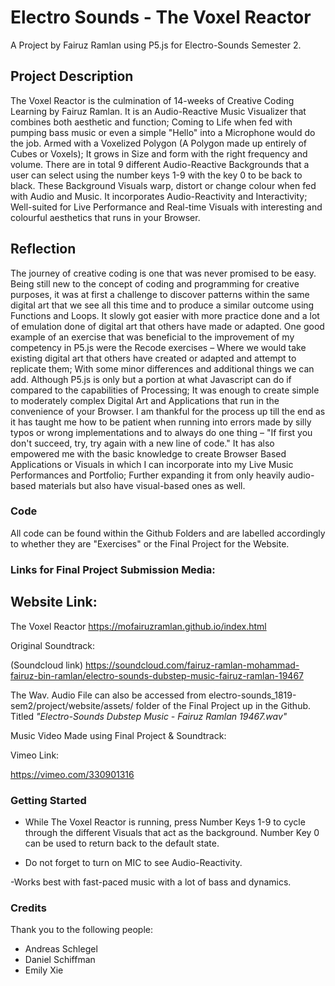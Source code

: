 # Electro Sounds - The Voxel Reactor

A Project by Fairuz Ramlan using P5.js for Electro-Sounds Semester 2.


## Project Description

The Voxel Reactor is the culmination of 14-weeks of Creative Coding Learning by Fairuz Ramlan. It is an Audio-Reactive Music Visualizer that combines both aesthetic and function; Coming to Life when fed with pumping bass music or even a simple "Hello" into a Microphone would do the job. Armed with a Voxelized Polygon (A Polygon made up entirely of Cubes or Voxels); It grows in Size and form with the right frequency and volume. There are in total 9 different Audio-Reactive Backgrounds that a user can select using the number keys 1-9 with the key 0 to be back to black. These Background Visuals warp, distort or change colour when fed with Audio and Music. It incorporates Audio-Reactivity and Interactivity; Well-suited for Live Performance and Real-time Visuals with interesting and colourful aesthetics that runs in your Browser.

## Reflection

The journey of creative coding is one that was never promised to be easy. Being still new to the concept of coding and programming for creative purposes, it was at first a challenge to discover patterns within the same digital art that we see all this time and to produce a similar outcome using Functions and Loops. It slowly got easier with more practice done and a lot of emulation done of digital art that others have made or adapted. One good example of an exercise that was beneficial to the improvement of my competency in P5.js were the Recode exercises – Where we would take existing digital art that others have created or adapted and attempt to replicate them; With some minor differences and additional things we can add. Although P5.js is only but a portion at what Javascript can do if compared to the capabilities of Processing; It was enough to create simple to moderately complex Digital Art and Applications that run in the convenience of your Browser. I am thankful for the process up till the end as it has taught me how to be patient when running into errors made by silly typos or wrong implementations and to always do one thing – "If first you don't succeed, try, try again with a new line of code."
It has also empowered me with the basic knowledge to create Browser Based Applications or Visuals in which I can incorporate into my Live Music Performances and Portfolio; Further expanding it from only heavily audio-based materials but also have visual-based ones as well.

### Code

All code can be found within the Github Folders and are labelled accordingly to whether they are "Exercises" or the Final Project for the Website.

### Links for Final Project Submission Media:

## Website Link:
The Voxel Reactor
https://mofairuzramlan.github.io/index.html

Original Soundtrack:

(Soundcloud link)
https://soundcloud.com/fairuz-ramlan-mohammad-fairuz-bin-ramlan/electro-sounds-dubstep-music-fairuz-ramlan-19467

The Wav. Audio File can also be accessed from electro-sounds_1819-sem2/project/website/assets/
 folder of the Final Project up in the Github. Titled *"Electro-Sounds Dubstep Music - Fairuz Ramlan 19467.wav"*

Music Video Made using Final Project & Soundtrack:

Vimeo Link:

https://vimeo.com/330901316





### Getting Started

- While The Voxel Reactor is running, press Number Keys 1-9 to cycle through the different Visuals that act as the background. Number Key 0 can be used to return back to the default state.

- Do not forget to turn on MIC to see Audio-Reactivity.

-Works best with fast-paced music with a lot of bass and dynamics.



### Credits

Thank you to the following people:

- Andreas Schlegel
- Daniel Schiffman
- Emily Xie
